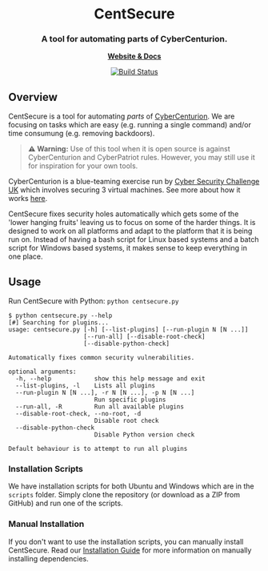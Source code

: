 <h1 align="center">
    CentSecure
</h1>

<h3 align="center">
	A tool for automating parts of CyberCenturion.
</h3>

<p align="center">
	<strong>
		<a href="https://jake-walker.github.io/centsecure/">Website & Docs</a>
	</strong>
</p>
<p align="center">
	<a href="https://ci.jakewalker.xyz/jake-walker/centsecure/"><img
		alt="Build Status"
		src="https://img.shields.io/drone/build/jake-walker/centsecure/master?server=https%3A%2F%2Fci.jakewalker.xyz&style=flat-square"></a>
</p>

## Overview

CentSecure is a tool for automating *parts* of [CyberCenturion](https://www.cybersecuritychallenge.org.uk/what-we-do/cybercenturion-vi). We are focusing on tasks which are easy (e.g. running a single command) and/or time consumung (e.g. removing backdoors).

> **⚠️ Warning:** Use of this tool when it is open source is against CyberCenturion and CyberPatriot rules. However, you may still use it for inspiration for your own tools.

CyberCenturion is a blue-teaming exercise run by [Cyber Security Challenge UK](https://www.cybersecuritychallenge.org.uk/) which involves securing 3 virtual machines. See more about how it works [here](https://cadscheme.co.uk/cybercenturion/).

CentSecure fixes security holes automatically which gets some of the 'lower hanging fruits' leaving us to focus on some of the harder things. It is designed to work on all platforms and adapt to the platform that it is being run on. Instead of having a bash script for Linux based systems and a batch script for Windows based systems, it makes sense to keep everything in one place.

## Usage

Run CentSecure with Python: `python centsecure.py`

```
$ python centsecure.py --help
[#] Searching for plugins...
usage: centsecure.py [-h] [--list-plugins] [--run-plugin N [N ...]]
                     [--run-all] [--disable-root-check]
                     [--disable-python-check]

Automatically fixes common security vulnerabilities.

optional arguments:
  -h, --help            show this help message and exit
  --list-plugins, -l    Lists all plugins
  --run-plugin N [N ...], -r N [N ...], -p N [N ...]
                        Run specific plugins
  --run-all, -R         Run all available plugins
  --disable-root-check, --no-root, -d
                        Disable root check
  --disable-python-check
                        Disable Python version check

Default behaviour is to attempt to run all plugins
```

### Installation Scripts

We have installation scripts for both Ubuntu and Windows which are in the `scripts` folder. Simply clone the repository (or download as a ZIP from GitHub) and run one of the scripts.

### Manual Installation

If you don't want to use the installation scripts, you can manually install CentSecure. Read our [Installation Guide](docs/development/installation.md) for more information on manually installing dependencies.
